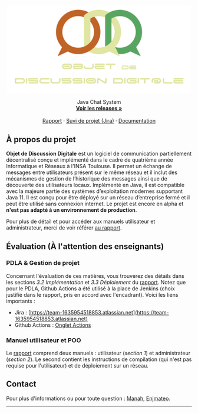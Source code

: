 <br />
<p align="center">
  <a href="https://github.com/Enjmateo/distributed_chat_system">
    <img src="src/main/resources/logo_c.png" alt="Logo" width="500">
  </a>


  <p align="center">
    Java Chat System
    <br />
    <a href="https://github.com/Enjmateo/distributed_chat_system/releases"><strong>Voir les releases »</strong></a>
    <br />
    <br />
    <a href="rapport.pdf">Rapport</a>
    ·
    <a href="https://team-1635954518853.atlassian.net">Suvi de projet (Jira)</a>
    ·
    <a href="documentation.md">Documentation</a>
  </p>


## À propos du projet
**Objet de Discussion Digitale** est un logiciel de communication partiellement décentralisé conçu et implémenté dans le cadre de quatrième année Informatique et Réseaux à l'INSA Toulouse. Il permet un échange de messages entre utilisateurs présent sur le même réseau et il inclut des mécanismes de gestion de l’historique des messages ainsi que de découverte des utilisateurs locaux. Implémenté en Java, il est compatible avec la majeure partie des systèmes d’exploitation modernes supportant Java 11. Il est conçu pour être déployé sur un réseau d’entreprise fermé et il peut être utilisé sans connexion internet. Le projet est encore en alpha et **n'est pas adapté à un environnement de production**.

Pour plus de détail et pour accéder aux manuels utilisateur et administrateur, merci de voir référer [au rapport](rapport.pdf).

## Évaluation (À l'attention des enseignants)
### PDLA & Gestion de projet
Concernant l'évaluation de ces matières, vous trouverez des détails dans les sections *3.2 Implémentation* et *3.3 Déploiement* du [rapport](rapport.pdf). Notez que pour le PDLA, Github Actions a été utilisé à la place de Jenkins (choix justifié dans le rapport, pris en accord avec l'encadrant). Voici les liens importants :
 - Jira : [https://team-1635954518853.atlassian.net](https://team-1635954518853.atlassian.net)
 - Github Actions : [Onglet Actions](https://github.com/Enjmateo/distributed_chat_system/actions)

### Manuel utilisateur et POO
Le [rapport](rapport.pdf) comprend deux manuels : utilisateur (*section 1*) et administrateur (*section 2*). Le second contient les instructions de compilation (qui n'est pas requise pour l'utilisateur) et de déploiement sur un réseau.

## Contact
Pour plus d'informations ou pour toute question : [Manah](https://manah.fr), [Enjmateo](https://github.com/Enjmateo).

-----

